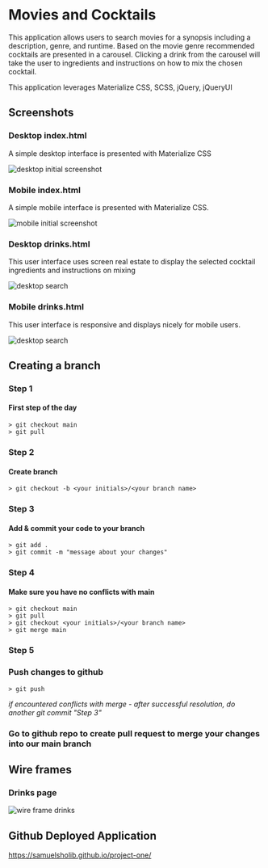 # Movies and Cocktails

This application allows users to search movies for a synopsis including a description, genre, and runtime. Based on the movie genre recommended cocktails are presented in a carousel. Clicking a drink from the carousel will take the user to ingredients and instructions on how to mix the chosen cocktail.

This application leverages Materialize CSS, SCSS, jQuery, jQueryUI

## Screenshots

### Desktop index.html

A simple desktop interface is presented with Materialize CSS

![desktop initial screenshot](./assets/images/desktop-index.png)

### Mobile index.html

A simple mobile interface is presented with Materialize CSS.

![mobile initial screenshot](./assets/images/mobile-index.png)

### Desktop drinks.html

This user interface uses screen real estate to display the selected cocktail ingredients and instructions on mixing

![desktop search](./assets/images/desktop-drinks.png)

### Mobile drinks.html

This user interface is responsive and displays nicely for mobile users.

![desktop search](./assets/images/mobile-drinks.png)

## Creating a branch

### Step 1

#### First step of the day

```
> git checkout main
> git pull
```

### Step 2

#### Create branch

```
> git checkout -b <your initials>/<your branch name>
```

### Step 3

#### Add & commit your code to your branch

```
> git add .
> git commit -m "message about your changes"
```

### Step 4

#### Make sure you have no conflicts with main

```
> git checkout main
> git pull
> git checkout <your initials>/<your branch name>
> git merge main
```

### Step 5

### Push changes to github

```
> git push
```

_if encountered conflicts with merge - after successful resolution, do another git commit "Step 3"_

### Go to github repo to create pull request to merge your changes into our main branch

## Wire frames

### Drinks page

![wire frame drinks](./assets/images/wireframe-drinks.png)

## Github Deployed Application

https://samuelsholib.github.io/project-one/

